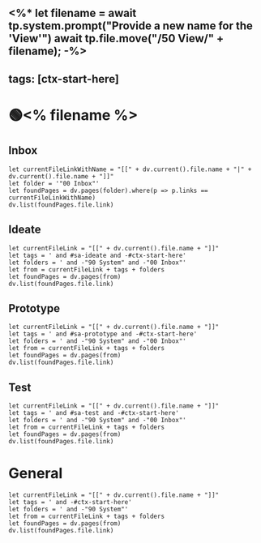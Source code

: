 <%*
let filename = await tp.system.prompt("Provide a new name for the 'View'")
await tp.file.move("/50 View/" + filename);
-%>
---
tags: [ctx-start-here]
---

# 🟢<% filename %>

## Inbox
```dataviewjs
let currentFileLinkWithName = "[[" + dv.current().file.name + "|" + dv.current().file.name + "]]"
let folder = '"00 Inbox"'
let foundPages = dv.pages(folder).where(p => p.links == currentFileLinkWithName)
dv.list(foundPages.file.link)
```

## Ideate
```dataviewjs 
let currentFileLink = "[[" + dv.current().file.name + "]]"
let tags = ' and #sa-ideate and -#ctx-start-here'
let folders = ' and -"90 System" and -"00 Inbox"'
let from = currentFileLink + tags + folders
let foundPages = dv.pages(from)
dv.list(foundPages.file.link)
```

## Prototype
```dataviewjs 
let currentFileLink = "[[" + dv.current().file.name + "]]"
let tags = ' and #sa-prototype and -#ctx-start-here'
let folders = ' and -"90 System" and -"00 Inbox"'
let from = currentFileLink + tags + folders
let foundPages = dv.pages(from)
dv.list(foundPages.file.link)
```

## Test
```dataviewjs 
let currentFileLink = "[[" + dv.current().file.name + "]]"
let tags = ' and #sa-test and -#ctx-start-here'
let folders = ' and -"90 System" and -"00 Inbox"'
let from = currentFileLink + tags + folders
let foundPages = dv.pages(from)
dv.list(foundPages.file.link)
```

# General
```dataviewjs
let currentFileLink = "[[" + dv.current().file.name + "]]"
let tags = ' and -#ctx-start-here'
let folders = ' and -"90 System"'
let from = currentFileLink + tags + folders
let foundPages = dv.pages(from)
dv.list(foundPages.file.link)
```
